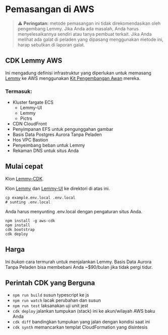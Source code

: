 # Pemasangan di AWS

> ⚠️ **Peringatan:** metode pemasangan ini tidak direkomendasikan oleh pengembang Lemmy. Jika Anda ada masalah, Anda harus menyelesaikannya sendiri atau tanya pembuat terkait. Jika Anda melihat ada galat di peladen yang dipasang menggunakan metode ini, harap sebutkan di laporan galat.

## CDK Lemmy AWS

Ini mengadung definisi infrastruktur yang diperlukan untuk memasang [Lemmy](https://github.com/LemmyNet/lemmy) ke AWS menggunakan [Kit Pengembangan Awan](https://docs.aws.amazon.com/cdk/latest/guide/home.html) mereka.

### Termasuk:

* Kluster fargate ECS
  * Lemmy-UI
  * Lemmy
  * Pictrs
* CDN CloudFront
* Penyimpanan EFS untuk pengunggahan gambar
* Basis Data Postgres Aurora Tanpa Peladen
* Hos VPC Bastion
* Penyeimbang beban untuk Lemmy
* Rekaman DNS untuk situs Anda

## Mulai cepat

Klon [Lemmy-CDK]( https://github.com/jetbridge/lemmy-cdk). 

Klon [Lemmy](https://github.com/LemmyNet/lemmy) dan [Lemmy-UI](https://github.com/LemmyNet/lemmy-ui) ke direktori di atas ini.

```shell
cp example.env.local .env.local
# sunting .env.local
```

Anda harus menyunting .env.local dengan pengaturan situs Anda.

```shell
npm install -g aws-cdk
npm install
cdk bootstrap
cdk deploy
```

## Harga
Ini *bukan* cara termurah untuk menjalankan Lemmy. Basis Data Aurora Tanpa Peladen bisa membebani Anda ~$90/bulan jika tidak pergi tidur.

## Perintah CDK yang Berguna

* `npm run build`   susun typescript ke js
* `npm run watch`   lacak perubahan dan susun
* `npm run test`    laksanakan uji unit jest
* `cdk deploy`      jalankan tumpukan (stack) ini ke akun/wilayah AWS baku Anda
* `cdk diff`        bandingkan tumpukan yang jalan dengan kondisi saat ini
* `cdk synth`       memancarkan templat CloudFormation yang disintesis
